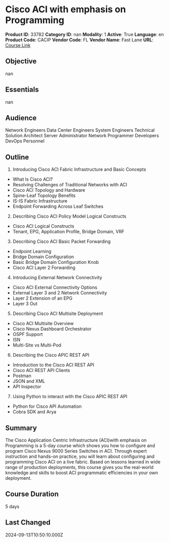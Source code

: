 # Cisco ACI with emphasis on Programming

**Product ID**: 33782
**Category ID**: nan
**Modality**: 1
**Active**: True
**Language**: en
**Product Code**: CACIP
**Vendor Code**: FL
**Vendor Name**: Fast Lane
**URL**: [Course Link](https://www.fastlaneus.com/course/training-cacip)

## Objective
nan

## Essentials
nan

## Audience
Network Engineers
Data Center Engineers
System Engineers
Technical Solution Architect
Server Administrator
Network Programmer
Developers
DevOps Personnel

## Outline
1.	Introducing Cisco ACI Fabric Infrastructure and Basic Concepts


- What Is Cisco ACI?
- Resolving Challenges of Traditional Networks with ACI
- Cisco ACI Topology and Hardware
- Spine-Leaf Topology Benefits
- IS-IS Fabric Infrastructure
- Endpoint Forwarding Across Leaf Switches
2.	Describing Cisco ACI Policy Model Logical Constructs


- Cisco ACI Logical Constructs
- Tenant, EPG, Application Profile, Bridge Domain, VRF
3.	Describing Cisco ACI Basic Packet Forwarding


- Endpoint Learning
- Bridge Domain Configuration
- Basic Bridge Domain Configuration Knob
- Cisco ACI Layer 2 Forwarding
4.	Introducing External Network Connectivity


- Cisco ACI External Connectivity Options
- External Layer 3 and 2 Network Connectivity
- Layer 2 Extension of an EPG
- Layer 3 Out
5.	Describing Cisco ACI Multisite Deployment


- Cisco ACI Multisite Overview
- Cisco Nexus Dashboard Orchestrator
- OSPF Support
- ISN
- Multi-Site vs Multi-Pod
6.	Describing the Cisco APIC REST API


- Introduction to the Cisco ACI REST API
- Cisco ACI REST API Clients
- Postman
- JSON and XML
- API Inspector
7.	Using Python to interact with the Cisco APIC REST API


- Python for Cisco API Automation
- Cobra SDK and Arya

## Summary
The Cisco Application Centric Infrastructure (ACI)with emphasis on Programming is a 5-day course which shows you how to configure and program Cisco Nexus 9000 Series Switches in ACI. Through expert instruction and hands-on practice, you will learn about configuring and programming Cisco ACI on a live fabric. Based on lessons learned in wide range of production deployments, this course gives you the real-world knowledge and skills to boost ACI programmatic efficiencies in your own deployment.

## Course Duration
5 days

## Last Changed
2024-09-13T10:50:10.000Z
